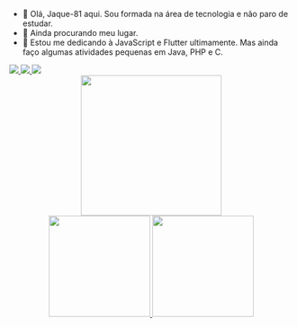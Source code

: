 - 👋 Olá, Jaque-81 aqui. Sou formada na área de tecnologia e não paro de estudar. 
- 🚀 Ainda procurando meu lugar.
- 🌱 Estou me dedicando à JavaScript e Flutter ultimamente. Mas ainda faço algumas atividades pequenas em Java, PHP e C.  

<div>
  <a href="https://www.linkedin.com/in/jaqueline-lima-4839b5167/">
  <img src ="https://img.shields.io/badge/LinkedIn-0077B5?style=for-the-badge&logo=linkedin&logoColor=white"/>
    
  <a href="jaqueline.lima.jpl@gmail.com">
  <img src="https://img.shields.io/badge/Gmail-D14836?style=for-the-badge&logo=gmail&logoColor=white"/>
    
   <a href="https://instagram.com/meucodigofonte">
   <img src="https://img.shields.io/badge/Instagram-E4405F?style=for-the-badge&logo=instagram&logoColor=white"/>
</div>
  
<div align="center">
  <img src = "https://user-images.githubusercontent.com/59448111/171964704-3334b58a-37c4-475f-a3dd-5a18ac55505a.png" width='250px' />
</div>

<div align="center">
  <a href="https://github.com/Jaque-81">
  <img height="180em" src="https://github-readme-stats.vercel.app/api?username=Jaque-81&show_icons=true&theme=dracula&include_all_commits=true&count_private=true"/>
  <img height="180em" src="https://github-readme-stats.vercel.app/api/top-langs/?username=Jaque-81&layout=compact&langs_count=7&theme=dracula"/>
</div>



